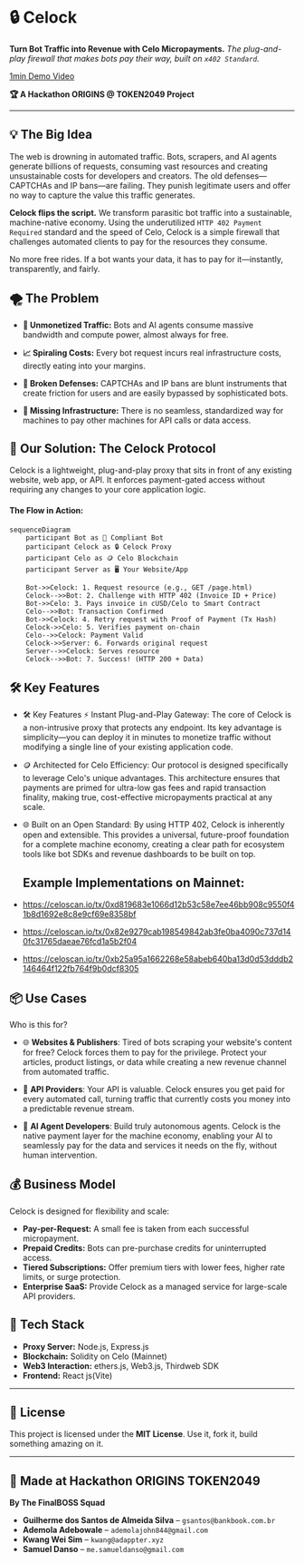 # 🔒 Celock

**Turn Bot Traffic into Revenue with Celo Micropayments.** *The plug-and-play firewall that makes bots pay their way, built on `x402 Standard`.*

[1min Demo Video](https://youtu.be/dAo5LRQV0wQ)

**🏆 A Hackathon ORIGINS @ TOKEN2049 Project**

-----

## 💡 The Big Idea

The web is drowning in automated traffic. Bots, scrapers, and AI agents generate billions of requests, consuming vast resources and creating unsustainable costs for developers and creators. The old defenses—CAPTCHAs and IP bans—are failing. They punish legitimate users and offer no way to capture the value this traffic generates.

**Celock flips the script.** We transform parasitic bot traffic into a sustainable, machine-native economy. Using the underutilized `HTTP 402 Payment Required` standard and the speed of Celo, Celock is a simple firewall that challenges automated clients to pay for the resources they consume.

No more free rides. If a bot wants your data, it has to pay for it—instantly, transparently, and fairly.



## 🌪️ The Problem

  - **💸 Unmonetized Traffic:** Bots and AI agents consume massive bandwidth and compute power, almost always for free.
  
  - **📈 Spiraling Costs:** Every bot request incurs real infrastructure costs, directly eating into your margins.
  
  - **🚫 Broken Defenses:** CAPTCHAs and IP bans are blunt instruments that create friction for users and are easily bypassed by sophisticated bots.
  
  - **🌉 Missing Infrastructure:** There is no seamless, standardized way for machines to pay other machines for API calls or data access.



## 🚀 Our Solution: The Celock Protocol

Celock is a lightweight, plug-and-play proxy that sits in front of any existing website, web app, or API. It enforces payment-gated access without requiring any changes to your core application logic.

#### The Flow in Action:

```mermaid
sequenceDiagram
    participant Bot as 🤖 Compliant Bot
    participant Celock as 🔒 Celock Proxy
    participant Celo as 🪙 Celo Blockchain
    participant Server as 🖥️ Your Website/App

    Bot->>Celock: 1. Request resource (e.g., GET /page.html)
    Celock-->>Bot: 2. Challenge with HTTP 402 (Invoice ID + Price)
    Bot->>Celo: 3. Pays invoice in cUSD/Celo to Smart Contract
    Celo-->>Bot: Transaction Confirmed
    Bot->>Celock: 4. Retry request with Proof of Payment (Tx Hash)
    Celock->>Celo: 5. Verifies payment on-chain
    Celo-->>Celock: Payment Valid
    Celock->>Server: 6. Forwards original request
    Server-->>Celock: Serves resource
    Celock-->>Bot: 7. Success! (HTTP 200 + Data)
```



## 🛠️ Key Features

 - 🛠️ Key Features
⚡ Instant Plug-and-Play Gateway: The core of Celock is a non-intrusive proxy that protects any endpoint. Its key advantage is simplicity—you can deploy it in minutes to monetize traffic without modifying a single line of your existing application code.

- 🪙 Architected for Celo Efficiency: Our protocol is designed specifically to leverage Celo's unique advantages. This architecture ensures that payments are primed for ultra-low gas fees and rapid transaction finality, making true, cost-effective micropayments practical at any scale.

- 🌐 Built on an Open Standard: By using HTTP 402, Celock is inherently open and extensible. This provides a universal, future-proof foundation for a complete machine economy, creating a clear path for ecosystem tools like bot SDKs and revenue dashboards to be built on top.

  ## Example Implementations on Mainnet:
 - https://celoscan.io/tx/0xd819683e1066d12b53c58e7ee46bb908c9550f41b8d1692e8c8e9cf69e8358bf
 - https://celoscan.io/tx/0x82e9279cab198549842ab3fe0ba4090c737d140fc31765daeae76fcd1a5b2f04
 - https://celoscan.io/tx/0xb25a95a1662268e58abeb640ba13d0d53dddb2146464f122fb764f9b0dcf8305



## 📦 Use Cases

Who is this for?
- 🌐 **Websites & Publishers**: Tired of bots scraping your website's content for free? Celock forces them to pay for the privilege. Protect your articles, product listings, or data while creating a new revenue channel from automated traffic.

- 🤖 **API Providers**: Your API is valuable. Celock ensures you get paid for every automated call, turning traffic that currently costs you money into a predictable revenue stream.

- 🧠 **AI Agent Developers**: Build truly autonomous agents. Celock is the native payment layer for the machine economy, enabling your AI to seamlessly pay for the data and services it needs on the fly, without human intervention.

## 💰 Business Model

Celock is designed for flexibility and scale:

  - **Pay-per-Request:** A small fee is taken from each successful micropayment.
  - **Prepaid Credits:** Bots can pre-purchase credits for uninterrupted access.
  - **Tiered Subscriptions:** Offer premium tiers with lower fees, higher rate limits, or surge protection.
  - **Enterprise SaaS:** Provide Celock as a managed service for large-scale API providers.

## 🧠 Tech Stack

  - **Proxy Server:** Node.js, Express.js
  - **Blockchain:** Solidity on Celo (Mainnet)
  - **Web3 Interaction:** ethers.js, Web3.js, Thirdweb SDK
  - **Frontend:** React js(Vite)


-----

## 🧾 License

This project is licensed under the **MIT License**. Use it, fork it, build something amazing on it.

-----

## 🧠 Made at Hackathon ORIGINS TOKEN2049

**By The FinalBOSS Squad**

  - **Guilherme dos Santos de Almeida Silva** – `gsantos@bankbook.com.br`
  - **Ademola Adebowale** – `ademolajohn844@gmail.com`
  - **Kwang Wei Sim** – `kwang@adappter.xyz`
  - **Samuel Danso** – `me.samueldanso@gmail.com`
